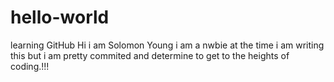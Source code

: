 # hello-world
learning GitHub
Hi i am Solomon Young i am a nwbie at the time i am writing this but i am pretty commited and determine to get to the heights of coding.!!! 
